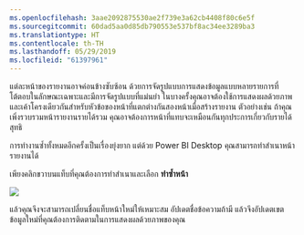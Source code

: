 ```yaml
---
ms.openlocfilehash: 3aae2092875530ae2f739e3a62cb4408f80c6e5f
ms.sourcegitcommit: 60dad5aa0d85db790553e537bf8ac34ee3289ba3
ms.translationtype: HT
ms.contentlocale: th-TH
ms.lasthandoff: 05/29/2019
ms.locfileid: "61397961"
---
```

แต่ละหน้าของรายงานอาจค่อนข้างซับซ้อน ด้วยการจัดรูปแบบการแสดงข้อมูลแบบหลายรายการที่โต้ตอบในลักษณะเฉพาะและมีการจัดรูปแบบที่แม่นยำ ในบางครั้งคุณอาจต้องใช้การแสดงผลด้วยภาพและเค้าโครงเดียวกันสำหรับหัวข้อของหน้าที่แตกต่างกันสองหน้าเมื่อสร้างรายงาน ตัวอย่างเช่น ถ้าคุณเพิ่งรวบรวมหน้ารายงานรายได้รวม คุณอาจต้องการหน้าที่แทบจะเหมือนกันทุกประการเกี่ยวกับรายได้สุทธิ

การทำงานซ้ำทั้งหมดอีกครั้งเป็นเรื่องยุ่งยาก แต่ด้วย Power BI Desktop คุณสามารถทำสำเนาหน้ารายงานได้

เพียงคลิกขวาบนแท็บที่คุณต้องการทำสำเนาและเลือก **ทำซ้ำหน้า**

![](media/3-11b-duplicate-page/3-11b_1.png)

แล้วคุณจึงจะสามารถเปลี่ยนชื่อแท็บหน้าใหม่ให้เหมาะสม อัปเดตชื่อข้อความถ้ามี แล้วจึงอัปเดตเขตข้อมูลใหม่ที่คุณต้องการติดตามในการแสดงผลด้วยภาพของคุณ

